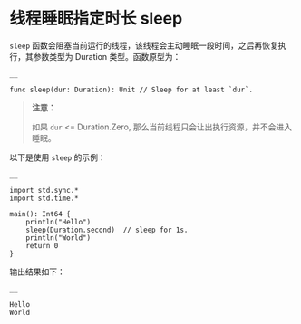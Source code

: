 
# 线程睡眠指定时长 sleep

`sleep` 函数会阻塞当前运行的线程，该线程会主动睡眠一段时间，之后再恢复执行，其参数类型为 Duration 类型。函数原型为：
    
    __
    
    func sleep(dur: Duration): Unit // Sleep for at least `dur`.
    
> **注意：**
> 
> 如果 `dur` <= Duration.Zero, 那么当前线程只会让出执行资源，并不会进入睡眠。

以下是使用 `sleep` 的示例：
    
    __
    
    import std.sync.*
    import std.time.*
    
    main(): Int64 {
        println("Hello")
        sleep(Duration.second)  // sleep for 1s.
        println("World")
        return 0
    }
    
输出结果如下：
    
    __
    
    Hello
    World